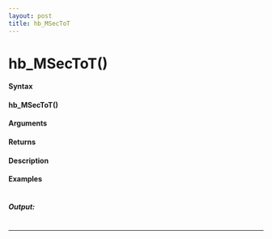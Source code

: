 ```yaml
---
layout: post
title: hb_MSecToT
---
```


# hb_MSecToT()


#### Syntax

#### hb_MSecToT()

#### Arguments

#### Returns

#### Description

#### Examples

```

```

##### Output:

```

```

---